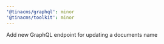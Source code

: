 ```yaml
---
'@tinacms/graphql': minor
'@tinacms/toolkit': minor
---
```


Add new GraphQL endpoint for updating a documents name
